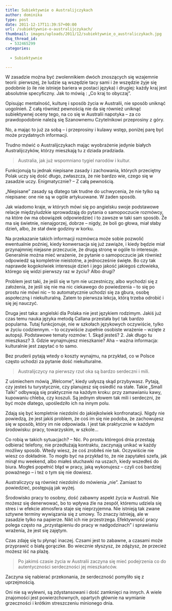 ```yaml
---
title: Subiektywnie o Australijczykach
author: dominika
type: post
date: 2011-12-17T11:39:57+00:00
url: /subiektywnie-o-australijczykach/
thumbnail: images/uploads/2011/12/subiektywnie_o_australiczykach.jpg
dsq_thread_id:
  - 532465299
categories:
 
  - Subiektywnie

---
```

W zasadzie można być zwolennikiem dwóch znoszących się wzajemnie teorii: pierwszej, że ludzie są wszędzie tacy sami i że wszędzie żyje się podobnie (o ile nie istnieje bariera w postaci języka) i drugiej: każdy kraj jest absolutnie specyficzny. Jak to mówią : &#8222;Co kraj to obyczaj&#8221;.

Opisując mentalność, kulturę i sposób życia w Australii, nie sposób uniknąć uogolnień. Z całą również pewnością nie da się również uniknąć subiektywnej oceny tego, na co się w Australii napotyka &#8211; za co prawdopodobnie należą się Szanownemu Czytelnikowi przeprosiny z góry.

<!--more-->

No, a mając to już za sobą &#8211; i przeprosiny i kulawy wstęp, poniżej parę być może przydatnych informacji.

Trudno mówić o Australijczykach mając wyobrażenie jedynie białych Australijczyków, którzy mieszkają tu z dziada pradziada.

> Australia, jak już wspomniano tygiel narodów i kultur.

Funkcjonują tu jednak niepisane zasady i zachowania, których przeciętny Polak uczy się dość długo, zwłaszcza, że nie bardzo wie, czego się w zasadzie uczy. Enigmatycznie? &#8211; Z całą pewnością.

&#8222;Niepisane&#8221; zasady są dlatego tak trudne do uchwycenia, że nie tylko są niepisane: one nie są w ogóle artykuowane. W żaden sposób.

Jak wiadomo kraje, w których mówi się po angielsku swoje podstawowe relacje międzyludzkie sprowadzają do pytania o samopoczucie rozmówcy, na które ów ma obowiązek odpowiedzieć i to zawsze w taki sam sposób. Że ma się świetnie, nienajgorzej, dobrze &#8211; nigdy, że boli go głowa, miał słaby dzień, albo, że stał dwie godziny w korku.

Na przekazanie takich informacji rozmówca może sobie pozwolić ewentualnie poźniej, kiedy konwersacja się już zawiąże, i kiedy będzie miał przynajmniej niejasne przeczucie, że drugą stronę w ogóle to interesuje. Generalnie można mieć wrażenie, że pytanie o samopoczucie jak również odpowiedź są kompletnie nieistotne, a jednocześnie święte. Bo czy tak naprawde kogokolwiek interesuje dzień i jego jakość jakiegoś człowieka, którego się widzi pierwszy raz w życiu? Albo drugi?

Problem jest taki, że jeśli się w tym nie uczestniczy, albo wychodzi się z założenia, że jeśli się nie ma nic ciekawego do powiedzenia &#8211; to się po prostu nie mówi nic &#8211; to automatycznie uchodzi się za gbura, osobę aspołeczną i niekulturalną. Zatem to pierwsza lekcja, którą trzeba odrobić i się jej nauczyć.

Druga jest taka: angielski dla Polaka nie jest językiem rodzimym. Jakiś już czas temu nauka języka metodą Callana przestała być tak bardzo popularna. Tutaj funkcjonuje, nie w szkołach językowych oczywiście, tylko w życiu codziennym. &#8211; to oczywiście zupełnie osobiste wrażenie &#8211; wzięte z autopsji. Podstawowe tematy rozmów: 1. Skąd jesteś? 2. Jak długo tu mieszkasz? 3. Gdzie wynajmujesz mieszkanie? Aha &#8211; ważna informacja: kulturalnie jest zapytać o to samo.

Bez pruderii pytają wtedy o koszty wynajmu, na przykład, co w Polsce często uchodzi za pytanie dość niekulturalne.

> Australijczycy na pierwszy rzut oka są bardzo serdeczni i mili.

Z uśmiechem mówią &#8222;Welcome&#8221;, kiedy usłyszą skąd przybywasz. Pytają, czy jesteś tu turystycznie, czy planujesz się osiedlić na stałe. Takie &#8222;Small Talki&#8221; odbywają się praktycznie na każdym kroku: przy zamawianiu kawy, kupowaniu chleba, czy koszuli. Są jednym słowem tak mili i serdeczni, że być może dlatego, upośledziło ich na innym polu.

Zdają się być kompletnie niezdolni do jakiejkolwiek konfronatacji. Nigdy nie powiedzą, że jest jakiś problem, że coś im się nie podoba, że zachowujesz się w sposób, który im nie odpowiada. I jest tak praktycznie w każdym środowisku: pracy, towarzyskim, w szkole&#8230;

Co robią w takich sytuacjach? &#8211; Nic. Po prostu któregoś dnia przestają odbierać telefony, nie przedłużają kontraktu, zaczynają unikać w każdy możliwy sposób. Wtedy wiesz, że coś zrobiłeś nie tak. Oczywiście nie wiesz co dokładnie. To mogło być na przykład to, że nie zapytałeś szefa, jak minął mu weekend, albo miałeś słuchawki na uszach, kiedy wszedłeś do biura. Mogłeś popełnić błąd w pracy, jaką wykonujesz &#8211; czyli coś bardziej poważnego &#8211; i też o tym się nie dowiesz.

Australiczycy są również niezdolni do mówienia &#8222;nie&#8221;. Zamiast to powiedzieć, postępują jak wyżej.

Środowisko pracy to osobny, dość zabawny aspekt życia w Australi. Nie możesz się denerwować, bo to wpływa źle na zespół, któremu udziela się stres i w efekcie atmosfera staje się nieprzyjemna. Nie istnieją tak zwane sztywne terminy wywiązania się z umowy. To znaczy istnieją, ale w zasadzie tylko na papierze. Nikt ich nie przestrzega. Efektywność pracy polega często na &#8222;przystąpieniu do pracy w nadgodzinach&#8221; i sprawianiu wrażenia, że jest się zajętym.

Czas zdaję się tu płynąć inaczej. Czsami jest to zabawne, a czasami może przyprawić o białą gorączke. Bo wiecznie słyszysz, że zdążysz, że przecież możesz iść na plażę.

> Po jakimś czasie życia w Australii zaczyna się mieć podejrzenia co do autentyczności serdeczności jej mieszkańców.

Zaczyna się nabierać przekonania, że serdeczność pomyliło się z uprzejmością.

Oni nie są wylewni, są zdystansowani i dość zamknięci na innych. A wiele znajomości jest powierzchownych, opartych głównie na wymianie grzeczności i krótkim streszczeniu minionego dnia.